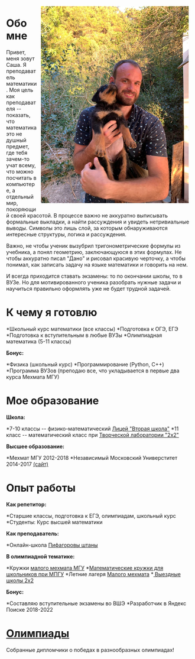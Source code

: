 
<img align="right" width="400" height="auto" src="photo.jpg" Hspace="10" Vspace="10">

# Обо мне 

Привет, меня зовут Саша. Я преподаватель математики. Моя цель как преподавателя -- показать, что математика это не душный предмет, где тебя зачем-то учат всему, что можно посчитать в компьютере, а отдельный мир, покоряющий своей красотой. В процессе важно не аккуратно выписывать формальные выкладки, а найти рассуждения и увидеть нетривиальные выводы. Символы это лишь слой, за которым обнаруживаются интересные структуры, логика и рассуждения.

Важно, не чтобы ученик вызубрил тригонометрические формулы из учебника, а понял геометрию, заключающуюся в этих формулах. Не чтобы аккуратно писал "Дано" и рисовал красивую черточку, а чтобы понимал, как записать задачу на языке математики и говорить на нем.

И всегда приходится ставать экзамены: то по окончании школы, то в ВУЗе. Но для мотивированного ученика разобрать нужные задачи и научиться правильно оформлять уже не будет трудной задачей.

# К чему я готовлю

*Школьный курс математики (все классы)
*Подготовка к ОГЭ, ЕГЭ
*Подготовка к вступительным в любые ВУЗы
*Олимпиадная математика (5-11 классы)

**Бонус:**

*Физика (школьный курс)
*Программирование (Python, C++)
*Программа ВУЗов (преподаю все, что укладывается в первые два курса Мехмата МГУ)

# Мое образование 

**Школа:**

*7-10 классы -- физико-математический <a href="https://www.sch2.ru/">Лицей "Вторая школа"</a>
*11 класс -- математический класс при  <a href="https://mathbaby.ru/">Творческой лаборатории "2x2"</a>

**Высшее образование:**

*Мехмат МГУ 2012-2018
*Независимый Московский Универститет 2014-2017 <a href="https://ium.mccme.ru/">(сайт)</a>

# Опыт работы

**Как репетитор:**

*Старшие классы, подготовка к ЕГЭ, олимпиадам, школьный курс
*Студенты: Курс высшей математики

**Как преподаватель:**

*Онлайн-школа <a href="https://pifshtany.ru/">Пифагоровы штаны</a>

**В олимпиадной тематике:**

*Кружки <a href="http://mmmf.msu.ru/">малого мехмата МГУ</a>
*<a href="http://mpgu.su/ob-mpgu/struktura/faculties/matematicheskiy-fakultet/matfak-shkole/">Математические кружки для школьников при МПГУ</a>
*Летние лагеря <a href="https://mmmf-camp.com/">Малого мехмата</a> 
*<a href="https://mathbaby.ru/camps/"> Выездные школы 2x2 </a>

**Бонус:**

*Составляю вступительные экзамены во ВШЭ
*Разработчик в Яндекс Поиске 2018-2022


# <a href="/olympiads/">Олимпиады</a>
Собранные дипломчики о победах в разнообразных олимпиадах!

